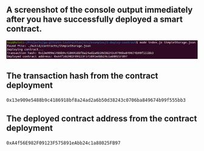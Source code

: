 
## A screenshot of the console output immediately after you have successfully deployed a smart contract.
![Deployment](deployed.png?raw=true "Deployement")

## The transaction hash from the contract deployment
```
0x13e909e5488b9c4186918bf8a24ad2a6b50d38243c0706ba849674b99f555bb3
```

## The deployed contract address from the contract deployment
```
0xA4f56E982F09123F575891eAbb24c1a88025FB97
```

